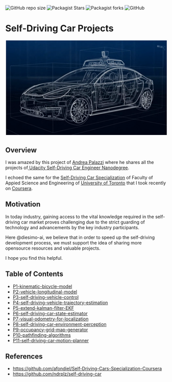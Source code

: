 ![GitHub repo size](https://img.shields.io/github/repo-size/afondiel/self-driving-car-projects.svg) ![Packagist Stars](https://img.shields.io/github/stars/afondiel/self-driving-car-projects.svg) ![Packagist forks](https://img.shields.io/github/forks/afondiel/self-driving-car-projects.svg) ![GitHub](https://img.shields.io/github/license/afondiel/self-driving-car-projects)

# Self-Driving Car Projects

<img src="https://github.com/afondiel/Self-Driving-Cars-Specialization/blob/main/Course1-Introduction-to-Self-Driving-Cars/resources/w1/img/m0-intro.png?raw=true" width="600" style="border:0px solid #FFFFFF; padding:1px; margin:1px">

## Overview

I was amazed by this project of [Andrea Palazzi](https://github.com/ndrplz) where he shares all the projects of[ Udacity Self-Driving Car Engineer Nanodegree](https://www.udacity.com/course/self-driving-car-engineer-nanodegree--nd0013).


I echoed the same for the [Self-Driving Car Specialization](https://github.com/afondiel/Self-Driving-Cars-Specialization) of Faculty of Appied Science and Engineering of [University of Toronto](https://www.autodrive.utoronto.ca/) that I took recently on [Coursera](https://www.coursera.org/specializations/self-driving-cars).

## Motivation 

In today industry, gaining access to the vital knowledge required in the self-driving car market proves challenging due to the strict guarding of technology and advancements by the key industry participants.

Here @diesimo-ai, we believe that in order to speed up the self-driving development process, we must support the idea of sharing more opensource resources and valuable projects. 

I hope you find this helpful.

## Table of Contents 

- [P1-kinematic-bicycle-model](https://github.com/afondiel/self-driving-car-projects/tree/main/p1-kinematic-bicycle-model)
- [P2-vehicle-longitudinal-model](https://github.com/diesimo-ai/self-driving-car-projects/tree/main/p2-vehicle-longitudinal-model)
- [P3-self-driving-vehicle-control](https://github.com/diesimo-ai/self-driving-car-projects/tree/main/p3-self-driving-vehicle-control)
- [P4-self-driving-vehicle-trajectory-estimation](#)
- [P5-extend-kalman-filter-EKF](#)
- [P6-self-driving-car-state-estimator](#)
- [P7-visual-odometry-for-localization](#)
- [P8-self-driving-car-environment-perception](#)
- [P9-occupancy-grid-map-generator](#)
- [P10-pathfinding-algorithms](#)
- [P11-self-driving-car-motion-planner](#)


## References

- https://github.com/afondiel/Self-Driving-Cars-Specialization-Coursera
- https://github.com/ndrplz/self-driving-car
